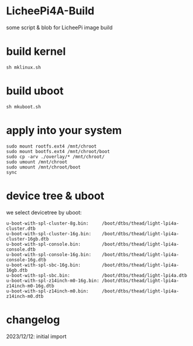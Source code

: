 # LicheePi4A-Build

some script & blob for LicheePi image build

# build kernel

```
sh mklinux.sh
```

# build uboot

```
sh mkuboot.sh
```

# apply into your system

```
sudo mount rootfs.ext4 /mnt/chroot
sudo mount bootfs.ext4 /mnt/chroot/boot
sudo cp -arv ./overlay/* /mnt/chroot/
sudo umount /mnt/chroot
sudo umount /mnt/chroot/boot
sync
```

# device tree & uboot

we select devicetree by uboot:

```
u-boot-with-spl-cluster-8g.bin:     /boot/dtbs/thead/light-lpi4a-cluster.dtb
u-boot-with-spl-cluster-16g.bin:    /boot/dtbs/thead/light-lpi4a-cluster-16gb.dtb
u-boot-with-spl-console.bin:        /boot/dtbs/thead/light-lpi4a-console.dtb
u-boot-with-spl-console-16g.bin:    /boot/dtbs/thead/light-lpi4a-console-16g.dtb
u-boot-with-spl-sbc-16g.bin:        /boot/dtbs/thead/light-lpi4a-16gb.dtb
u-boot-with-spl-sbc.bin:            /boot/dtbs/thead/light-lpi4a.dtb
u-boot-with-spl-z14inch-m0-16g.bin: /boot/dtbs/thead/light-lpi4a-z14inch-m0-16g.dtb
u-boot-with-spl-z14inch-m0.bin:     /boot/dtbs/thead/light-lpi4a-z14inch-m0.dtb
```

# changelog

2023/12/12: initial import
